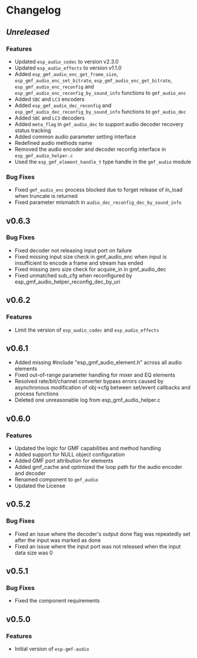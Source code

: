 # Changelog

## *Unreleased*

### Features

- Updated `esp_audio_codec` to version v2.3.0
- Updated `esp_audio_effects` to version v1.1.0
- Added `esp_gmf_audio_enc_get_frame_size`, `esp_gmf_audio_enc_set_bitrate`, `esp_gmf_audio_enc_get_bitrate`, `esp_gmf_audio_enc_reconfig` and `esp_gmf_audio_enc_reconfig_by_sound_info` functions to `gmf_audio_enc`
- Added `SBC` and `LC3` encoders
- Added `esp_gmf_audio_dec_reconfig` and `esp_gmf_audio_dec_reconfig_by_sound_info` functions to `gmf_audio_dec`
- Added `SBC` and `LC3` decoders
- Added `meta_flag` in `gmf_audio_dec` to support audio decoder recovery status tracking
- Added common audio parameter setting interface
- Redefined audio methods name
- Removed the audio encoder and decoder reconfig interface in `esp_gmf_audio_helper.c`
- Used the `esp_gmf_element_handle_t` type handle in the `gmf_audio` module

### Bug Fixes

- Fixed `gmf_audio_enc` process blocked due to forget release of in_load when truncate is returned
- Fixed parameter mismatch in `audio_dec_reconfig_dec_by_sound_info`

## v0.6.3

### Bug Fixes

- Fixed decoder not releasing input port on failure
- Fixed missing input size check in gmf_audio_enc when input is insufficient to encode a frame and stream has ended
- Fixed missing zero size check for acquire_in in gmf_audio_dec
- Fixed unmatched sub_cfg when reconfigured by esp_gmf_audio_helper_reconfig_dec_by_uri

## v0.6.2

### Features

- Limit the version of `esp_audio_codec` and `esp_audio_effects`


## v0.6.1

- Added missing #include "esp_gmf_audio_element.h" across all audio elements
- Fixed out-of-range parameter handling for mixer and EQ elements
- Resolved rate/bit/channel converter bypass errors caused by asynchronous modification of obj->cfg between set/event callbacks and process functions
- Deleted one unreasonable log from esp_gmf_audio_helper.c


## v0.6.0

### Features
- Updated the logic for GMF capabilities and method handling
- Added support for NULL object configuration
- Added GMF port attribution for elements
- Added gmf_cache and optimized the loop path for the audio encoder and decoder
- Renamed component to `gmf_audio`
- Updated the License


## v0.5.2

### Bug Fixes

- Fixed an issue where the decoder's output done flag was repeatedly set after the input was marked as done
- Fixed an issue where the input port was not released when the input data size was 0


## v0.5.1

### Bug Fixes

- Fixed the component requirements


## v0.5.0

### Features

- Initial version of `esp-gmf-audio`
